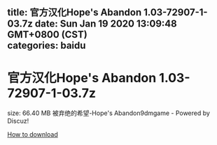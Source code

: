 
title: 官方汉化Hope's Abandon 1.03-72907-1-03.7z
date: Sun Jan 19 2020 13:09:48 GMT+0800 (CST)    
categories: baidu
---

# 官方汉化Hope's Abandon 1.03-72907-1-03.7z
size: 66.40 MB
 被弃绝的希望-Hope's Abandon9dmgame - Powered by Discuz!
 

[How to download](https://bpcam.bemobtrk.com/go/2ceec3aa-1ca2-46d6-b9ff-aaa5c184517c?jno=196)